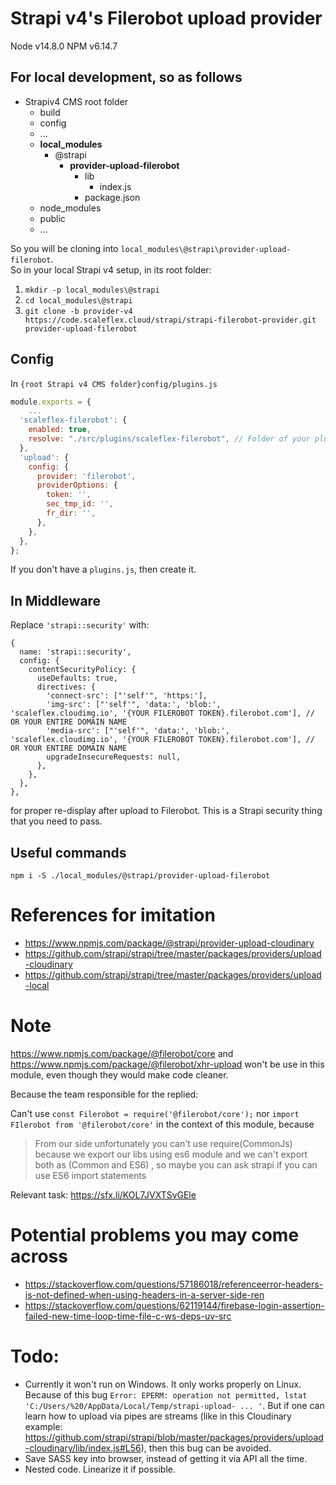 # Strapi v4's Filerobot upload provider

Node v14.8.0
NPM v6.14.7

## For local development, so as follows

- Strapiv4 CMS root folder
	- build
	- config
	- ...
	- **local_modules**
		- @strapi
			- **provider-upload-filerobot**
				- lib
					- index.js
				- package.json
	- node_modules
	- public
	- ...

So you will be cloning into `local_modules\@strapi\provider-upload-filerobot`.   
So in your local Strapi v4 setup, in its root folder:   
1. `mkdir -p local_modules\@strapi`
2. `cd local_modules\@strapi`
3. `git clone -b provider-v4 https://code.scaleflex.cloud/strapi/strapi-filerobot-provider.git provider-upload-filerobot`

## Config

In `{root Strapi v4 CMS folder}config/plugins.js`

```js
module.exports = {
	...
  'scaleflex-filerobot': {
    enabled: true,
    resolve: "./src/plugins/scaleflex-filerobot", // Folder of your plugin
  },
  'upload': {
    config: {
      provider: 'filerobot',
      providerOptions: {
        token: '',
        sec_tmp_id: '',
        fr_dir: '',
      },
    },
  },
};
```
If you don't have a `plugins.js`, then create it.

## In Middleware

Replace `'strapi::security'` with:

```
{
  name: 'strapi::security',
  config: {
    contentSecurityPolicy: {
      useDefaults: true,
      directives: {
        'connect-src': ["'self'", 'https:'],
        'img-src': ["'self'", 'data:', 'blob:', 'scaleflex.cloudimg.io', '{YOUR FILEROBOT TOKEN}.filerobot.com'], // OR YOUR ENTIRE DOMAIN NAME
        'media-src': ["'self'", 'data:', 'blob:', 'scaleflex.cloudimg.io', '{YOUR FILEROBOT TOKEN}.filerobot.com'], // OR YOUR ENTIRE DOMAIN NAME
        upgradeInsecureRequests: null,
      },
    },
  },
},
```

for proper re-display after upload to Filerobot. This is a Strapi security thing that you need to pass.

## Useful commands

`npm i -S ./local_modules/@strapi/provider-upload-filerobot`

# References for imitation

- https://www.npmjs.com/package/@strapi/provider-upload-cloudinary
- https://github.com/strapi/strapi/tree/master/packages/providers/upload-cloudinary
- https://github.com/strapi/strapi/tree/master/packages/providers/upload-local

# Note

https://www.npmjs.com/package/@filerobot/core and https://www.npmjs.com/package/@filerobot/xhr-upload won't be use in this module, even though they would make code cleaner.

Because the team responsible for the replied:

Can't use `const Filerobot = require('@filerobot/core');` nor `import FIlerobot from '@filerobot/core'` in the context of this module, because

> From our side unfortunately you can't use require(CommonJs) because we export our libs using es6 module and we can't export both as (Common and ES6) , so maybe you can ask strapi if you can use ES6 import statements

Relevant task: https://sfx.li/KOL7JVXTSvGEle

# Potential problems you may come across

- https://stackoverflow.com/questions/57186018/referenceerror-headers-is-not-defined-when-using-headers-in-a-server-side-ren
- https://stackoverflow.com/questions/62119144/firebase-login-assertion-failed-new-time-loop-time-file-c-ws-deps-uv-src

# Todo:

- Currently it won't run on Windows. It only works properly on Linux. Because of this bug `Error: EPERM: operation not permitted, lstat 'C:/Users/%20/AppData/Local/Temp/strapi-upload- ... '`. But if one can learn how to upload via pipes are streams (like in this Cloudinary example: https://github.com/strapi/strapi/blob/master/packages/providers/upload-cloudinary/lib/index.js#L56), then this bug can be avoided.
- Save SASS key into browser, instead of getting it via API all the time.
- Nested code. Linearize it if possible.
